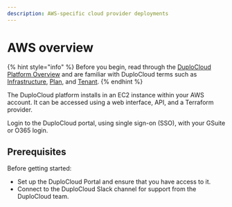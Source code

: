 ```yaml
---
description: AWS-specific cloud provider deployments
---
```


# AWS overview

{% hint style="info" %}
Before you begin, read through the [DuploCloud Platform Overview](broken-reference) and are familiar with DuploCloud terms such as [Infrastructure](../getting-started/application-focussed-interface/infrastructure.md), [Plan](../getting-started/application-focussed-interface/plan.md), and [Tenant](../getting-started/application-focussed-interface/tenant.md).
{% endhint %}

The DuploCloud platform installs in an EC2 instance within your AWS account. It can be accessed using a web interface, API, and a Terraform provider.&#x20;

Login to the DuploCloud portal, using single sign-on (SSO), with your GSuite or O365 login.&#x20;

## Prerequisites

Before getting started:&#x20;

* Set up the DuploCloud Portal and ensure that you have access to it.
* Connect to the DuploCloud Slack channel for support from the DuploCloud team.&#x20;
